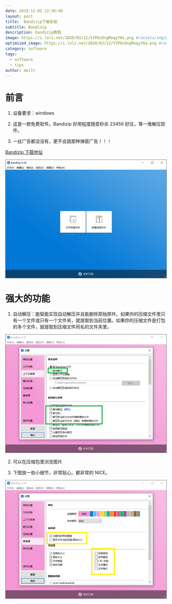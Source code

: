 ```yaml
---
date: 2019-12-02 12:26:40
layout: post
title:  Bandizip下载安装
subtitle: Bandizip
description: bandizip教程
image: https://i.loli.net/2020/03/12/SfPOcDngMoqyY8a.png #/assets/img/post-bandizip-cover.jpg
optimized_image: https://i.loli.net/2020/03/12/SfPOcDngMoqyY8a.png #/assets/img/post-bandizip-cover.jpg
category: software
tags:
  - software
  - tips
author: deilt
---
```


# 前言

1. 设备要求：windows

2. 这是一款免费软件。Bandizip 好用程度随意秒杀 23456 好压，等一堆解压软件。

3. 一丝广告都没没有，更不会跳那种弹窗广告！！！

[Bandizip 下载地址](https://en.bandisoft.com/bandizip/)

![](/assets/img/post-bandizip-1.jpg)

# 强大的功能

1. 自动解压：能智能实现自动解压并且能删除原始原件。如果你的压缩文件里只有一个文件或只有一个文件夹，就提取到当前位置。如果你的压缩文件是打包的多个文件，就提取到压缩文件同名的文件夹里。

![](/assets/img/post-bandizip-2.jpg)

2. 可以在压缩包里浏览图片

3. 下图放一些小细节，非常贴心。都非常的 NICE。

![](/assets/img/post-bandizip-3.jpg)
